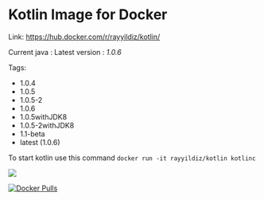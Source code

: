 Kotlin Image for Docker
===

Link: https://hub.docker.com/r/rayyildiz/kotlin/

Current java : Latest version : *1.0.6*

Tags:
* 1.0.4
* 1.0.5
* 1.0.5-2
* 1.0.6
* 1.0.5withJDK8
* 1.0.5-2withJDK8
* 1.1-beta
* latest (1.0.6)


To start kotlin use this command ```docker run -it rayyildiz/kotlin kotlinc``` 

[![](https://images.microbadger.com/badges/image/rayyildiz/kotlin.svg)](https://microbadger.com/images/rayyildiz/kotlin "Get your own image badge on microbadger.com")


[![Docker Pulls](https://img.shields.io/docker/pulls/rayyildiz/kotlin.svg)](https://hub.docker.com/r/rayyildiz/kotlin/)
